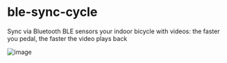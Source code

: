 # ble-sync-cycle
Sync via Bluetooth BLE sensors your indoor bicycle with videos: the faster you pedal, the faster the video plays back

![image](https://github.com/user-attachments/assets/6c3b4c09-fbd2-4dae-9969-ed0a6ca74cbe)

